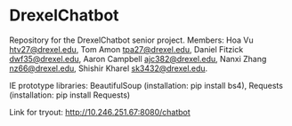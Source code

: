 # DrexelChatbot

Repository for the DrexelChatbot senior project. 
Members:
  Hoa Vu <htv27@drexel.edu>,
  Tom Amon <tpa27@drexel.edu>,
  Daniel Fitzick <dwf35@drexel.edu>,
  Aaron Campbell <ajc382@drexel.edu>,
  Nanxi Zhang <nz66@drexel.edu>,
  Shishir Kharel <sk3432@drexel.edu>.

IE prototype libraries:
BeautifulSoup (installation: pip install bs4),
Requests (installation: pip install Requests)

Link for tryout:
http://10.246.251.67:8080/chatbot
